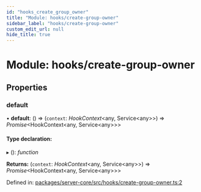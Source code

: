```yaml
---
id: "hooks_create_group_owner"
title: "Module: hooks/create-group-owner"
sidebar_label: "hooks/create-group-owner"
custom_edit_url: null
hide_title: true
---
```


# Module: hooks/create-group-owner

## Properties

### default

• **default**: () => (`context`: *HookContext*<any, Service<any\>\>) => *Promise*<HookContext<any, Service<any\>\>\>

#### Type declaration:

▸ (): *function*

**Returns:** (`context`: *HookContext*<any, Service<any\>\>) => *Promise*<HookContext<any, Service<any\>\>\>

Defined in: [packages/server-core/src/hooks/create-group-owner.ts:2](https://github.com/xr3ngine/xr3ngine/blob/65dfcf39a/packages/server-core/src/hooks/create-group-owner.ts#L2)
